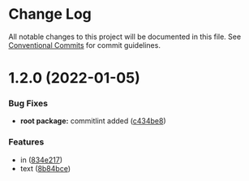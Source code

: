 # Change Log

All notable changes to this project will be documented in this file.
See [Conventional Commits](https://conventionalcommits.org) for commit guidelines.

# 1.2.0 (2022-01-05)


### Bug Fixes

* **root package:** commitlint added ([c434be8](https://github.com/yishayweb/yishay20_monorepo/commit/c434be8539c3d42b3fff43135870677ee891c9a0))


### Features

* in ([834e217](https://github.com/yishayweb/yishay20_monorepo/commit/834e2173c4f51c688f91839e95c1d810a61bc754))
* text ([8b84bce](https://github.com/yishayweb/yishay20_monorepo/commit/8b84bce139749d50805d2467fdb1cadca005656f))
